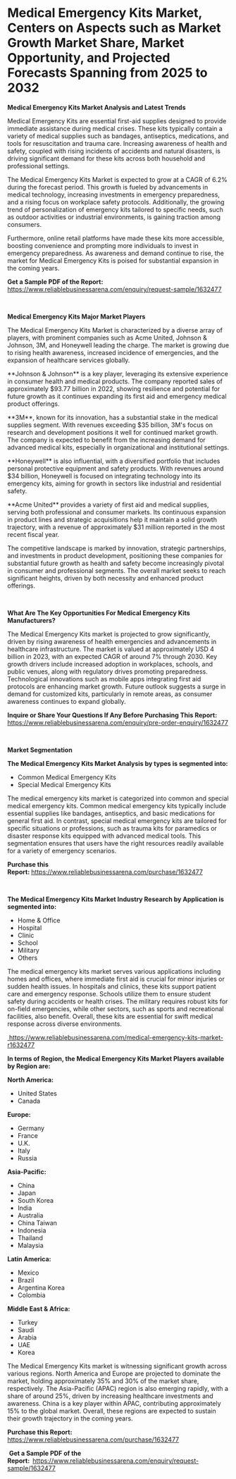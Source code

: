 <p><h1>Medical Emergency Kits Market, Centers on Aspects such as Market Growth Market Share, Market Opportunity, and Projected Forecasts Spanning from 2025 to 2032</h1></p><p><strong>Medical Emergency Kits Market Analysis and Latest Trends</strong></p>
<p><p>Medical Emergency Kits are essential first-aid supplies designed to provide immediate assistance during medical crises. These kits typically contain a variety of medical supplies such as bandages, antiseptics, medications, and tools for resuscitation and trauma care. Increasing awareness of health and safety, coupled with rising incidents of accidents and natural disasters, is driving significant demand for these kits across both household and professional settings.</p><p>The Medical Emergency Kits Market is expected to grow at a CAGR of 6.2% during the forecast period. This growth is fueled by advancements in medical technology, increasing investments in emergency preparedness, and a rising focus on workplace safety protocols. Additionally, the growing trend of personalization of emergency kits tailored to specific needs, such as outdoor activities or industrial environments, is gaining traction among consumers. </p><p>Furthermore, online retail platforms have made these kits more accessible, boosting convenience and prompting more individuals to invest in emergency preparedness. As awareness and demand continue to rise, the market for Medical Emergency Kits is poised for substantial expansion in the coming years.</p></p>
<p><strong>Get a Sample PDF of the Report:&nbsp;</strong> <a href="https://www.reliablebusinessarena.com/enquiry/request-sample/1632477?utm_campaign=3008&utm_medium=2&utm_source=Github&utm_content=ia&utm_term=13042025&utm_id=medical-emergency-kits">https://www.reliablebusinessarena.com/enquiry/request-sample/1632477</a></p>
<p>&nbsp;</p>
<p><strong>Medical Emergency Kits Major Market Players</strong></p>
<p><p>The Medical Emergency Kits Market is characterized by a diverse array of players, with prominent companies such as Acme United, Johnson & Johnson, 3M, and Honeywell leading the charge. The market is growing due to rising health awareness, increased incidence of emergencies, and the expansion of healthcare services globally.</p><p>**Johnson & Johnson** is a key player, leveraging its extensive experience in consumer health and medical products. The company reported sales of approximately $93.77 billion in 2022, showing resilience and potential for future growth as it continues expanding its first aid and emergency medical product offerings.</p><p>**3M**, known for its innovation, has a substantial stake in the medical supplies segment. With revenues exceeding $35 billion, 3M's focus on research and development positions it well for continued market growth. The company is expected to benefit from the increasing demand for advanced medical kits, especially in organizational and institutional settings.</p><p>**Honeywell** is also influential, with a diversified portfolio that includes personal protective equipment and safety products. With revenues around $34 billion, Honeywell is focused on integrating technology into its emergency kits, aiming for growth in sectors like industrial and residential safety.</p><p>**Acme United** provides a variety of first aid and medical supplies, serving both professional and consumer markets. Its continuous expansion in product lines and strategic acquisitions help it maintain a solid growth trajectory, with a revenue of approximately $31 million reported in the most recent fiscal year.</p><p>The competitive landscape is marked by innovation, strategic partnerships, and investments in product development, positioning these companies for substantial future growth as health and safety become increasingly pivotal in consumer and professional segments. The overall market seeks to reach significant heights, driven by both necessity and enhanced product offerings.</p></p>
<p>&nbsp;</p>
<p><strong>What Are The Key Opportunities For Medical Emergency Kits Manufacturers?</strong></p>
<p><p>The Medical Emergency Kits market is projected to grow significantly, driven by rising awareness of health emergencies and advancements in healthcare infrastructure. The market is valued at approximately USD 4 billion in 2023, with an expected CAGR of around 7% through 2030. Key growth drivers include increased adoption in workplaces, schools, and public venues, along with regulatory drives promoting preparedness. Technological innovations such as mobile apps integrating first aid protocols are enhancing market growth. Future outlook suggests a surge in demand for customized kits, particularly in remote areas, as consumer awareness continues to expand globally.</p></p>
<p><strong>Inquire or Share Your Questions If Any Before Purchasing This Report:</strong> <a href="https://www.reliablebusinessarena.com/enquiry/pre-order-enquiry/1632477?utm_campaign=3008&utm_medium=2&utm_source=Github&utm_content=ia&utm_term=13042025&utm_id=medical-emergency-kits">https://www.reliablebusinessarena.com/enquiry/pre-order-enquiry/1632477</a></p>
<p>&nbsp;</p>
<p><strong>Market Segmentation</strong></p>
<p><strong>The Medical Emergency Kits Market Analysis by types is segmented into:</strong></p>
<p><ul><li>Common Medical Emergency Kits</li><li>Special Medical Emergency Kits</li></ul></p>
<p><p>The medical emergency kits market is categorized into common and special medical emergency kits. Common medical emergency kits typically include essential supplies like bandages, antiseptics, and basic medications for general first aid. In contrast, special medical emergency kits are tailored for specific situations or professions, such as trauma kits for paramedics or disaster response kits equipped with advanced medical tools. This segmentation ensures that users have the right resources readily available for a variety of emergency scenarios.</p></p>
<p><strong>Purchase this Report:&nbsp;</strong><a href="https://www.reliablebusinessarena.com/purchase/1632477?utm_campaign=3008&utm_medium=2&utm_source=Github&utm_content=ia&utm_term=13042025&utm_id=medical-emergency-kits">https://www.reliablebusinessarena.com/purchase/1632477</a></p>
<p>&nbsp;</p>
<p><strong>The Medical Emergency Kits Market Industry Research by Application is segmented into:</strong></p>
<p><ul><li>Home & Office</li><li>Hospital</li><li>Clinic</li><li>School</li><li>Military</li><li>Others</li></ul></p>
<p><p>The medical emergency kits market serves various applications including homes and offices, where immediate first aid is crucial for minor injuries or sudden health issues. In hospitals and clinics, these kits support patient care and emergency response. Schools utilize them to ensure student safety during accidents or health crises. The military requires robust kits for on-field emergencies, while other sectors, such as sports and recreational facilities, also benefit. Overall, these kits are essential for swift medical response across diverse environments.</p></p>
<p><a href="https://www.reliablebusinessarena.com/medical-emergency-kits-market-r1632477?utm_campaign=3008&utm_medium=2&utm_source=Github&utm_content=ia&utm_term=13042025&utm_id=medical-emergency-kits">&nbsp;https://www.reliablebusinessarena.com/medical-emergency-kits-market-r1632477</a></p>
<p><strong>In terms of Region, the Medical Emergency Kits Market Players available by Region are:</strong></p>
<p>
    <p> <strong> North America: </strong>
        <ul>
            <li>United States</li>
            <li>Canada</li>
        </ul>
        </p> 
    <p> <strong> Europe: </strong>
        <ul>
            <li>Germany</li>
            <li>France</li>
            <li>U.K.</li>
            <li>Italy</li>
            <li>Russia</li>
        </ul>
        </p> 
    <p> <strong> Asia-Pacific: </strong>
        <ul>
            <li>China</li>
            <li>Japan</li>
            <li>South Korea</li>
            <li>India</li>
            <li>Australia</li>
            <li>China Taiwan</li>
            <li>Indonesia</li>
            <li>Thailand</li>
            <li>Malaysia</li>
        </ul>
        </p> 
    <p> <strong> Latin America: </strong>
        <ul>
            <li>Mexico</li>
            <li>Brazil</li>
            <li>Argentina Korea</li>
            <li>Colombia</li>
        </ul>
        </p> 
    <p> <strong> Middle East & Africa: </strong>
        <ul>
            <li>Turkey</li>
            <li>Saudi</li>
            <li>Arabia</li>
            <li>UAE</li>
            <li>Korea</li>
        </ul>
    </p>
    </p>
<p><p>The Medical Emergency Kits market is witnessing significant growth across various regions. North America and Europe are projected to dominate the market, holding approximately 35% and 30% of the market share, respectively. The Asia-Pacific (APAC) region is also emerging rapidly, with a share of around 25%, driven by increasing healthcare investments and awareness. China is a key player within APAC, contributing approximately 15% to the global market. Overall, these regions are expected to sustain their growth trajectory in the coming years.</p></p>
<p><strong>Purchase this Report: </strong><a href="https://www.reliablebusinessarena.com/purchase/1632477?utm_campaign=3008&utm_medium=2&utm_source=Github&utm_content=ia&utm_term=13042025&utm_id=medical-emergency-kits">https://www.reliablebusinessarena.com/purchase/1632477</a></p>
<p>&nbsp;<strong>Get a Sample PDF of the Report:&nbsp;&nbsp;</strong><a href="https://www.reliablebusinessarena.com/enquiry/request-sample/1632477?utm_campaign=3008&utm_medium=2&utm_source=Github&utm_content=ia&utm_term=13042025&utm_id=medical-emergency-kits">https://www.reliablebusinessarena.com/enquiry/request-sample/1632477</a></p>
<p><strong></strong></p>
<p><p></p><p></p><p></p></p>
